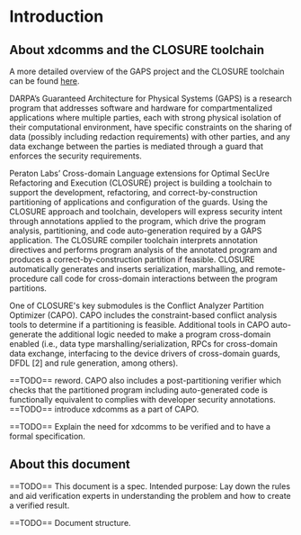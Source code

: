# Introduction

## About xdcomms and the CLOSURE toolchain

A more detailed overview of the GAPS project and the CLOSURE toolchain can be found [here](https://gaps-closure.github.io/cdoc.html).

DARPA’s Guaranteed Architecture for Physical Systems (GAPS) is a research program that addresses software and hardware for compartmentalized applications where multiple parties, each with strong physical isolation of their computational environment, have specific constraints on the sharing of data (possibly including redaction requirements) with other parties, and any data exchange between the parties is mediated through a guard that enforces the security requirements.

Peraton Labs’ Cross-domain Language extensions for Optimal SecUre Refactoring and Execution (CLOSURE) project is building a toolchain to support the development, refactoring, and correct-by-construction partitioning of applications and configuration of the guards. Using the CLOSURE approach and toolchain, developers will express security intent through annotations applied to the program, which drive the program analysis, partitioning, and code auto-generation required by a GAPS application. The CLOSURE compiler toolchain interprets annotation directives and performs program analysis of the annotated program and produces a correct-by-construction partition if feasible. CLOSURE automatically generates and inserts serialization, marshalling, and remote-procedure call code for cross-domain interactions between the program partitions.

One of CLOSURE's key submodules is the Conflict Analyzer Partition Optimizer (CAPO). CAPO includes the constraint-based conflict analysis tools to determine if a partitioning is feasible. Additional tools in CAPO auto-generate the additional logic needed to make a program cross-domain enabled (i.e., data type marshalling/serialization, RPCs for cross-domain data exchange, interfacing to the device drivers of cross-domain guards, DFDL [2] and rule generation, among others).

==TODO== reword. CAPO also includes a post-partitioning verifier which checks that the partitioned program including auto-generated code is functionally equivalent to complies with developer security annotations. ==TODO== introduce xdcomms as a part of CAPO.

==TODO== Explain the need for xdcomms to be verified and to have a formal specification.

## About this document

==TODO== This document is a spec. Intended purpose: Lay down the rules and aid verification experts in understanding the problem and how to create a verified result.

==TODO== Document structure.
